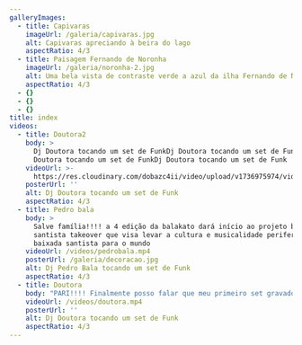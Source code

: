 ```yaml
---
galleryImages:
  - title: Capivaras
    imageUrl: /galeria/capivaras.jpg
    alt: Capivaras apreciando à beira do lago
    aspectRatio: 4/3
  - title: Paisagem Fernando de Noronha
    imageUrl: /galeria/noronha-2.jpg
    alt: Uma bela vista de contraste verde a azul da ilha Fernando de Noronha
    aspectRatio: 4/3
  - {}
  - {}
  - {}
title: index
videos:
  - title: Doutora2
    body: >
      Dj Doutora tocando um set de FunkDj Doutora tocando um set de FunkDj
      Doutora tocando um set de FunkDj Doutora tocando um set de Funk
    videoUrl: >-
      https://res.cloudinary.com/dobazc4ii/video/upload/v1736975974/videos/xrlysbrgfg9qnsnaagqx.mp4
    posterUrl: ''
    alt: Dj Doutora tocando um set de Funk
    aspectRatio: 4/3
  - title: Pedro bala
    body: >
      Salve família!!!! a 4 edição da balakato dará início ao projeto baixada
      santista takeover que visa levar a cultura e musicalidade periferica da
      baixada santista para o mundo
    videoUrl: /videos/pedrobala.mp4
    posterUrl: /galeria/decoracao.jpg
    alt: Dj Pedro Bala tocando um set de Funk
    aspectRatio: 4/3
  - title: Doutora
    body: "PARI!!!! Finalmente posso falar que meu primeiro set gravado ao vivo lá na [@fpartysantos](https://www.instagram.com/fpartysantos/) tá disponível pra vocês ouvirem e dançarem em casa tanto em vídeo quanto em áudio. Mesmo com todas as adversidades e áudio revisado espero muito que consigam curtir e dançar bastante\U0001F496\n"
    videoUrl: /videos/doutora.mp4
    posterUrl: ''
    alt: Dj Doutora tocando um set de Funk
    aspectRatio: 4/3
---
```


